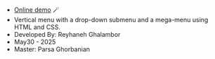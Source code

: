 - [Online demo](https://683cf8a6ebdce2fdb2a3dcb2--polite-kelpie-5f2f50.netlify.app/) 🪄
- Vertical menu with a drop-down submenu and a mega-menu using HTML and CSS.
- Developed By: Reyhaneh Ghalambor
- May30 - 2025
- Master: Parsa Ghorbanian
